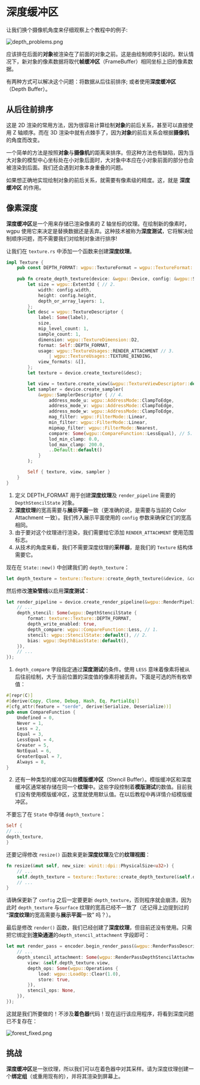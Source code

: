 # 深度缓冲区

让我们换个摄像机角度来仔细观察上个教程中的例子:

![depth_problems.png](./depth_problems.png)

应该排在后面的**对象**被渲染在了前面的对象之前。这是由绘制顺序引起的。默认情况下，新对象的像素数据将取代**帧缓冲区**（FrameBuffer）相同坐标上旧的像素数据。

有两种方式可以解决这个问题：将数据从后往前排序; 或者使用**深度缓冲区**（Depth Buffer）。

## 从后往前排序

这是 2D 渲染的常用方法，因为很容易计算绘制**对象**的前后关系，甚至可以直接使用 Z 轴顺序。而在 3D 渲染中就有点棘手了，因为**对象**的前后关系会根据**摄像机**的角度而改变。

一个简单的方法是按照**对象**与**摄像机**的距离来排序。但这种方法也有缺陷，因为当大对象的模型中心坐标处在小对象后面时，大对象中本应在小对象前面的部分也会被渲染到后面。我们还会遇到对象本身重叠的问题。

如果想正确地实现绘制对象的前后关系，就需要有像素级的精度。这，就是 **深度缓冲区** 的作用。

## 像素深度

**深度缓冲区**是一个用来存储已渲染像素的 Z 轴坐标的纹理。在绘制新的像素时，wgpu 使用它来决定是替换数据还是丢弃。这种技术被称为**深度测试**，它将解决绘制顺序问题，而不需要我们对绘制对象进行排序!

让我们在 `texture.rs` 中添加一个函数来创建**深度纹理**。

```rust
impl Texture {
    pub const DEPTH_FORMAT: wgpu::TextureFormat = wgpu::TextureFormat::Depth32Float; // 1.
    
    pub fn create_depth_texture(device: &wgpu::Device, config: &wgpu::SurfaceConfiguration, label: &str) -> Self {
        let size = wgpu::Extent3d { // 2.
            width: config.width,
            height: config.height,
            depth_or_array_layers: 1,
        };
        let desc = wgpu::TextureDescriptor {
            label: Some(label),
            size,
            mip_level_count: 1,
            sample_count: 1,
            dimension: wgpu::TextureDimension::D2,
            format: Self::DEPTH_FORMAT,
            usage: wgpu::TextureUsages::RENDER_ATTACHMENT // 3.
                | wgpu::TextureUsages::TEXTURE_BINDING,
            view_formats: &[],
        };
        let texture = device.create_texture(&desc);

        let view = texture.create_view(&wgpu::TextureViewDescriptor::default());
        let sampler = device.create_sampler(
            &wgpu::SamplerDescriptor { // 4.
                address_mode_u: wgpu::AddressMode::ClampToEdge,
                address_mode_v: wgpu::AddressMode::ClampToEdge,
                address_mode_w: wgpu::AddressMode::ClampToEdge,
                mag_filter: wgpu::FilterMode::Linear,
                min_filter: wgpu::FilterMode::Linear,
                mipmap_filter: wgpu::FilterMode::Nearest,
                compare: Some(wgpu::CompareFunction::LessEqual), // 5.
                lod_min_clamp: 0.0,
                lod_max_clamp: 200.0,
                ..Default::default()
            }
        );

        Self { texture, view, sampler }
    }
}
```

1. 定义 DEPTH_FORMAT 用于创建**深度纹理**及 `render_pipeline` 需要的 `DepthStencilState` 对象。
2. **深度纹理**的宽高需要与**展示平面**一致（更准确的说，是需要与当前的 Color Attachment 一致）。我们传入展示平面使用的 `config` 参数来确保它们的宽高相同。
3. 由于要对这个纹理进行渲染，我们需要给它添加 `RENDER_ATTACHMENT` 使用范围标志。
4. 从技术的角度来看，我们不需要深度纹理的**采样器**，是我们的 `Texture` 结构体需要它。

现在在 `State::new()` 中创建我们的 `depth_texture`：

```rust
let depth_texture = texture::Texture::create_depth_texture(&device, &config, "depth_texture");
```

然后修改**渲染管线**以启用**深度测试**：

```rust
let render_pipeline = device.create_render_pipeline(&wgpu::RenderPipelineDescriptor {
    // ...
    depth_stencil: Some(wgpu::DepthStencilState {
        format: texture::Texture::DEPTH_FORMAT,
        depth_write_enabled: true,
        depth_compare: wgpu::CompareFunction::Less, // 1.
        stencil: wgpu::StencilState::default(), // 2.
        bias: wgpu::DepthBiasState::default(),
    }),
    // ...
});
```

1. `depth_compare` 字段指定通过**深度测试**的条件。使用 `LESS` 意味着像素将被从后往前绘制，大于当前位置的深度值的像素将被丢弃。下面是可选的所有枚举值：

```rust
#[repr(C)]
#[derive(Copy, Clone, Debug, Hash, Eq, PartialEq)]
#[cfg_attr(feature = "serde", derive(Serialize, Deserialize))]
pub enum CompareFunction {
    Undefined = 0,
    Never = 1,
    Less = 2,
    Equal = 3,
    LessEqual = 4,
    Greater = 5,
    NotEqual = 6,
    GreaterEqual = 7,
    Always = 8,
}
```

2. 还有一种类型的缓冲区叫做**模版缓冲区**（Stencil Buffer）。模版缓冲区和深度缓冲区通常被存储在同一个**纹理**中。这些字段控制着**模版测试**的数值。目前我们没有使用模版缓冲区，这里就使用默认值。在以后教程中再详情介绍模版缓冲区。

不要忘了在 `State` 中存储 `depth_texture`：

```rust
Self {
// ...
depth_texture,
}
```

还要记得修改 `resize()` 函数来更新**深度纹理**及它的**纹理视图**：

```rust
fn resize(&mut self, new_size: winit::dpi::PhysicalSize<u32>) {
    // ...
    self.depth_texture = texture::Texture::create_depth_texture(&self.device, &self.config, "depth_texture");
    // ...
}
```

请确保更新了 `config` 之后一定要更新 `depth_texture`，否则程序就会崩溃，因为此时 `depth_texture` 与`surface` 纹理的宽高已经不一致了（还记得上边提到过的 “**深度纹理**的宽高需要与**展示平面**一致” 吗？）。

最后是修改 `render()` 函数，我们已经创建了**深度纹理**，但目前还没有使用。只需把它绑定到**渲染通道**的`depth_stencil_attachment` 字段即可：

```rust
let mut render_pass = encoder.begin_render_pass(&wgpu::RenderPassDescriptor {
    // ...
    depth_stencil_attachment: Some(wgpu::RenderPassDepthStencilAttachment {
        view: &self.depth_texture.view,
        depth_ops: Some(wgpu::Operations {
            load: wgpu::LoadOp::Clear(1.0),
            store: true,
        }),
        stencil_ops: None,
    }),
});
```

这就是我们所要做的！不涉及**着色器**代码！现在运行该应用程序，将看到深度问题已不复存在：

![forest_fixed.png](./forest_fixed.png)

## 挑战

**深度缓冲区**是一张纹理，所以我们可以在着色器中对其采样。请为深度纹理创建一个**绑定组**（或重用现有的），并将其渲染到屏幕上。

<WasmExample example="tutorial8_depth"></WasmExample>

<AutoGithubLink/>
